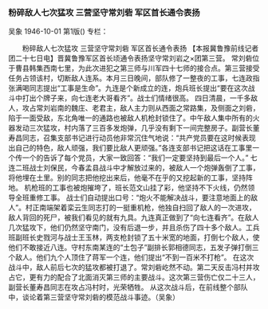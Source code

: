 ### 粉碎敌人七次猛攻  三营坚守常刘砦  军区首长通令表扬
吴象
1946-10-01
第1版()
专栏：

　　粉碎敌人七次猛攻
    三营坚守常刘砦
    军区首长通令表扬
    【本报冀鲁豫前线记者团二十七日电】晋冀鲁豫军区首长顷通令表扬坚守常刘岩之×团第三营。
    常刘砦位于曹县韩集西南七里，为此次进犯之第三师与川军四十七师的接合点。第三营接受任务占领该村，切断敌人连系。本月三日晚间，部队修了一整夜的工事，七连政指张满喝同志提出“工事是生命”。九连是个新成立的连，炮兵班长提出“要在这次战斗中打出个牌子来，向七连老大哥看齐”。战士们情绪很高。
    四日清晨，一千多敌人，攻占常刘岩南的魏庄、老君主，敌人主力则从西面之常路集，及侧面之刘砦，陷于一面受敌，东北角唯一的通路也被敌人机枪封锁住了。中午敌人集中所有的火器发动三次猛攻，村内落了三百多发炮弹，几乎没有剩下一间完整房子。副营长董寿昌同志，召集支部书记进行动员他非常沉住气地说：“共产党员要在这时候表现出自己的特色，敌人顽强，我们要比敌人更顽强。”各连支部书记把这话在工事里一个传一个的告诉了每个党员，大家一致回答：“我们一定要坚持到最后一个人。”
    七连二班战士刘保民，今春孟县战斗中才解放过来的，被敌人一个炮弹轰倒了工事，将他埋在土里。别的同志把他挖出来后，他毫不在乎的又挖起新的工事，坚持阵地。
    机枪班的工事也被炮摧垮了，班长范文山挂了彩，他坚持不下火线，仍然领导全班重修工事。
    战士们自动提出口号：“炮火不能解决战斗，要注意地面上的敌人”。村正南端架着栾云生同志打的一挺重机枪，他独自扫回了敌人的一次进攻，敌人背回的死尸，被我们看见的就有九具。九连真正做到了“向七连看齐”。在敌人几次猛攻下，他们仍然坚守南门，没有后退一步，并且杀伤了四十多个敌人。工兵班副班长史戮河与战士王玉林，两支枪封锁了五十米宽的地面，打倒七个敌人，使他们不敢接近八连。守村东南某连的“土包子”副排长郭相德同志，五发子弹打倒三个敌人。他们九个人顶住了蒋军一个连，他们提出“不到一百米不打枪”。
    在这次战斗中，敌人前后七次的猛攻都被打退了。常刘砦屹然不动。第二天反击冯村并攻占它，更有力的配合了北面消灭第三师的主要战斗。这次第三营伤亡仅二十三人，副营长董寿昌同志在攻占冯村时，光荣牺牲。
    从这次战斗后，在前线整个部队中，谈论着第三营坚守常刘砦的模范战斗事迹。（吴象）
